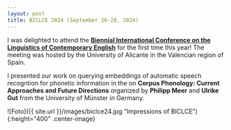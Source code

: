 ```yaml
---
layout: post
title: BICLCE 2024 (September 26-28, 2024)
---
```


I was delighted to attend the <a href="https://web.ua.es/es/biclce2024/presentacion.html" target="_blank"><strong>Biennial International Conference on the 
Linguistics of Contemporary English</strong></a> for the first time this year! The meeting was hosted by the University of Alicante
in the Valencian region of Spain.

I presented our work on querying embeddings of automatic speech recogntion for phonetic information in the on <strong>Corpus Phonology: Current Approaches and Future Directions</strong>
organized by <strong>Philipp Meer</strong> and <strong>Ulrike Gut</strong> from the University of Münster in Germany.

![Foto]({{ site.url }}/images/biclce24.jpg "Impressions of BICLCE"){:height="400" .center-image}
